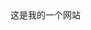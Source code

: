 <!DOCTYPE html>
<html lang="en">
<head>
  <meta charset="UTF-8">
  <title>在github上搭建个人站</title>
</head>
<body>
    这是我的一个网站
  </body>
  </html>
